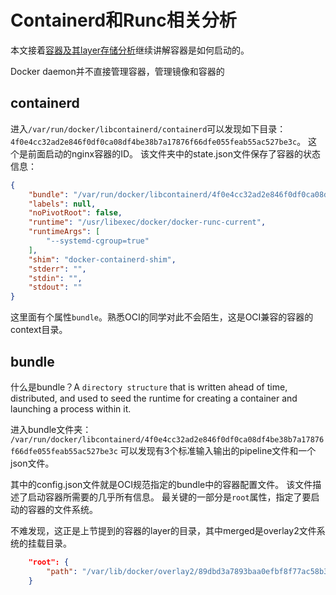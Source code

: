 # Containerd和Runc相关分析
本文接着[容器及其layer存储分析](container_layout.md)继续讲解容器是如何启动的。

Docker daemon并不直接管理容器，管理镜像和容器的
## containerd
进入`/var/run/docker/libcontainerd/containerd`可以发现如下目录：`4f0e4cc32ad2e846f0df0ca08df4be38b7a17876f66dfe055feab55ac527be3c`。
这个是前面启动的nginx容器的ID。
该文件夹中的state.json文件保存了容器的状态信息：
```json
{
    "bundle": "/var/run/docker/libcontainerd/4f0e4cc32ad2e846f0df0ca08df4be38b7a17876f66dfe055feab55ac527be3c",
    "labels": null,
    "noPivotRoot": false,
    "runtime": "/usr/libexec/docker/docker-runc-current",
    "runtimeArgs": [
        "--systemd-cgroup=true"
    ],
    "shim": "docker-containerd-shim",
    "stderr": "",
    "stdin": "",
    "stdout": ""
}
```
这里面有个属性`bundle`。熟悉OCI的同学对此不会陌生，这是OCI兼容的容器的context目录。

## bundle
什么是bundle？A `directory structure` that is written ahead of time, distributed, and used to seed the runtime for creating a container and launching a process within it.

进入bundle文件夹：
`/var/run/docker/libcontainerd/4f0e4cc32ad2e846f0df0ca08df4be38b7a17876f66dfe055feab55ac527be3c`
可以发现有3个标准输入输出的pipeline文件和一个json文件。

其中的config.json文件就是OCI规范指定的bundle中的容器配置文件。
该文件描述了启动容器所需要的几乎所有信息。
最关键的一部分是`root`属性，指定了要启动的容器的文件系统。

不难发现，这正是上节提到的容器的layer的目录，其中merged是overlay2文件系统的挂载目录。
```json
    "root": {
        "path": "/var/lib/docker/overlay2/89dbd3a7893baa0efbf8f77ac58b3192561fd62891531eb73d68feb1e600af06/merged"
    }
```
